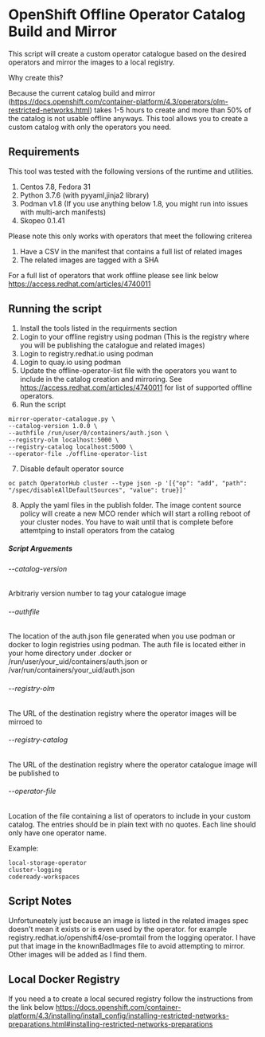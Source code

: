 # OpenShift Offline Operator Catalog Build and Mirror

This script will create a custom operator catalogue based on the desired operators and mirror the images to a local registry.

Why create this?

Because the current catalog build and mirror (https://docs.openshift.com/container-platform/4.3/operators/olm-restricted-networks.html) takes 1-5 hours to create and more than 50% of the catalog is not usable offline anyways. This tool allows you to create a custom catalog with only the operators you need.


## Requirements

This tool was tested with the following versions of the runtime and utilities.

1. Centos 7.8, Fedora 31
2. Python 3.7.6 (with pyyaml,jinja2 library)
3. Podman v1.8 (If you use anything below 1.8, you might run into issues with multi-arch manifests)
4. Skopeo 0.1.41

Please note this only works with operators that meet the following criterea

1. Have a CSV in the manifest that contains a full list of related images
2. The related images are tagged with a SHA

For a full list of operators that work offline please see link below
<https://access.redhat.com/articles/4740011>

## Running the script

1. Install the tools listed in the requirments section
2. Login to your offline registry using podman (This is the registry where you will be publishing the catalogue and related images)
3. Login to registry.redhat.io using podman
4. Login to quay.io using podman
5. Update the offline-operator-list file with the operators you want to include in the catalog creation and mirroring. See <https://access.redhat.com/articles/4740011> for list of supported offline operators.
6. Run the script

```Shell
mirror-operator-catalogue.py \
--catalog-version 1.0.0 \
--authfile /run/user/0/containers/auth.json \
--registry-olm localhost:5000 \
--registry-catalog localhost:5000 \
--operator-file ./offline-operator-list
```

7. Disable default operator source
```Shell
oc patch OperatorHub cluster --type json -p '[{"op": "add", "path": "/spec/disableAllDefaultSources", "value": true}]'
```
8. Apply the yaml files in the publish folder. The image content source policy will create a new MCO render which will start a rolling reboot of your cluster nodes. You have to wait until that is complete before attemtping to install operators from the catalog


##### Script Arguements

###### --catalog-version

Arbitrariy version number to tag your catalogue image


###### --authfile

The location of the auth.json file generated when you use podman or docker to login registries using podman. The auth file is located either in your home directory under .docker or /run/user/your_uid/containers/auth.json or /var/run/containers/your_uid/auth.json


###### --registry-olm

The URL of the destination registry where the operator images will be mirroed to


###### --registry-catalog

The URL of the destination registry where the operator catalogue image will be published to


###### --operator-file

Location of the file containing a list of operators to include in your custom catalog. The entries should be in plain text with no quotes. Each line should only have one operator name. 

Example:

```Shell
local-storage-operator
cluster-logging
codeready-workspaces
```



## Script Notes

Unfortuneately just because an image is listed in the related images spec doesn't mean it exists or is even used by the operator. for example registry.redhat.io/openshift4/ose-promtail from the logging operator. I have put that image in the knownBadImages file to avoid attempting to mirror. Other images will be added as I find them.

## Local Docker Registry

If you need a to create a local secured registry follow the instructions from the link below
<https://docs.openshift.com/container-platform/4.3/installing/install_config/installing-restricted-networks-preparations.html#installing-restricted-networks-preparations>
